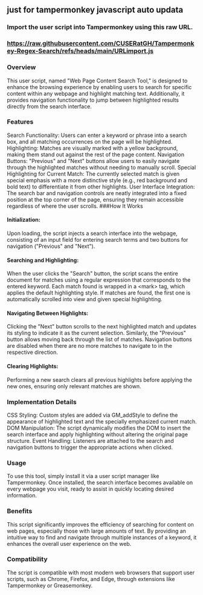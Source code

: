 ## just for tampermonkey javascript auto updata
### Import the user script into Tampermonkey using this raw URL.
### https://raw.githubusercontent.com/CUSERatGH/Tampermonkey-Regex-Search/refs/heads/main/URLimport.js
### Overview
This user script, named "Web Page Content Search Tool," is designed to enhance the browsing experience by enabling users to search for specific content within any webpage and highlight matching text. Additionally, it provides navigation functionality to jump between highlighted results directly from the search interface.

### Features
Search Functionality: Users can enter a keyword or phrase into a search box, and all matching occurrences on the page will be highlighted.
Highlighting: Matches are visually marked with a yellow background, making them stand out against the rest of the page content.
Navigation Buttons: "Previous" and "Next" buttons allow users to easily navigate through the highlighted matches without needing to manually scroll.
Special Highlighting for Current Match: The currently selected match is given special emphasis with a more distinctive style (e.g., red background and bold text) to differentiate it from other highlights.
User Interface Integration: The search bar and navigation controls are neatly integrated into a fixed position at the top corner of the page, ensuring they remain accessible regardless of where the user scrolls.
###How It Works
#### Initialization:
Upon loading, the script injects a search interface into the webpage, consisting of an input field for entering search terms and two buttons for navigation ("Previous" and "Next").
#### Searching and Highlighting:
When the user clicks the "Search" button, the script scans the entire document for matches using a regular expression that corresponds to the entered keyword.
Each match found is wrapped in a \<mark> tag, which applies the default highlighting style.
If matches are found, the first one is automatically scrolled into view and given special highlighting.
#### Navigating Between Highlights:
Clicking the "Next" button scrolls to the next highlighted match and updates its styling to indicate it as the current selection.
Similarly, the "Previous" button allows moving back through the list of matches.
Navigation buttons are disabled when there are no more matches to navigate to in the respective direction.
#### Clearing Highlights:
Performing a new search clears all previous highlights before applying the new ones, ensuring only relevant matches are shown.
### Implementation Details
CSS Styling: Custom styles are added via GM_addStyle to define the appearance of highlighted text and the specially emphasized current match.
DOM Manipulation: The script dynamically modifies the DOM to insert the search interface and apply highlighting without altering the original page structure.
Event Handling: Listeners are attached to the search and navigation buttons to trigger the appropriate actions when clicked.
### Usage
To use this tool, simply install it via a user script manager like Tampermonkey. Once installed, the search interface becomes available on every webpage you visit, ready to assist in quickly locating desired information.

### Benefits
This script significantly improves the efficiency of searching for content on web pages, especially those with large amounts of text. By providing an intuitive way to find and navigate through multiple instances of a keyword, it enhances the overall user experience on the web.

### Compatibility
The script is compatible with most modern web browsers that support user scripts, such as Chrome, Firefox, and Edge, through extensions like Tampermonkey or Greasemonkey.
